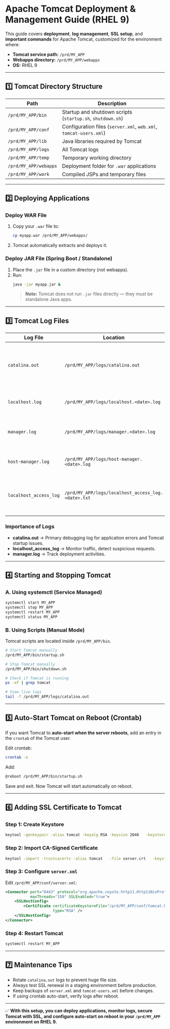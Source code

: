 # Apache Tomcat Deployment & Management Guide (RHEL 9)

This guide covers **deployment**, **log management**, **SSL setup**, and **important commands** for Apache Tomcat, customized for the environment where:
- **Tomcat service path:** `/prd/MY_APP`
- **Webapps directory:** `/prd/MY_APP/webapps`
- **OS:** RHEL 9

---

## 1️⃣ Tomcat Directory Structure

| Path | Description |
|------|-------------|
| `/prd/MY_APP/bin` | Startup and shutdown scripts (`startup.sh`, `shutdown.sh`) |
| `/prd/MY_APP/conf` | Configuration files (`server.xml`, `web.xml`, `tomcat-users.xml`) |
| `/prd/MY_APP/lib` | Java libraries required by Tomcat |
| `/prd/MY_APP/logs` | All Tomcat logs |
| `/prd/MY_APP/temp` | Temporary working directory |
| `/prd/MY_APP/webapps` | Deployment folder for `.war` applications |
| `/prd/MY_APP/work` | Compiled JSPs and temporary files |

---

## 2️⃣ Deploying Applications

### Deploy WAR File
1. Copy your `.war` file to:
   ```bash
   cp myapp.war /prd/MY_APP/webapps/
   ```
2. Tomcat automatically extracts and deploys it.

### Deploy JAR File (Spring Boot / Standalone)
1. Place the `.jar` file in a custom directory (not webapps).
2. Run:
   ```bash
   java -jar myapp.jar &
   ```
   > **Note:** Tomcat does not run `.jar` files directly — they must be standalone Java apps.

---

## 3️⃣ Tomcat Log Files

| Log File | Location | Purpose |
|----------|----------|---------|
| `catalina.out` | `/prd/MY_APP/logs/catalina.out` | Main Tomcat console output (startup, shutdown, errors) |
| `localhost.log` | `/prd/MY_APP/logs/localhost.<date>.log` | Logs for localhost container messages |
| `manager.log` | `/prd/MY_APP/logs/manager.<date>.log` | Access logs for the `/manager` webapp |
| `host-manager.log` | `/prd/MY_APP/logs/host-manager.<date>.log` | Logs for host manager webapp |
| `localhost_access_log` | `/prd/MY_APP/logs/localhost_access_log.<date>.txt` | HTTP access logs (status codes, URLs) |

### Importance of Logs
- **catalina.out** → Primary debugging log for application errors and Tomcat startup issues.
- **localhost_access_log** → Monitor traffic, detect suspicious requests.
- **manager.log** → Track deployment activities.

---

## 4️⃣ Starting and Stopping Tomcat

### A. Using systemctl (Service Managed)
```bash
systemctl start MY_APP
systemctl stop MY_APP
systemctl restart MY_APP
systemctl status MY_APP
```

### B. Using Scripts (Manual Mode)
Tomcat scripts are located inside `/prd/MY_APP/bin`.

```bash
# Start Tomcat manually
/prd/MY_APP/bin/startup.sh

# Stop Tomcat manually
/prd/MY_APP/bin/shutdown.sh

# Check if Tomcat is running
ps -ef | grep tomcat

# View live logs
tail -f /prd/MY_APP/logs/catalina.out
```

---

## 5️⃣ Auto-Start Tomcat on Reboot (Crontab)

If you want Tomcat to **auto-start when the server reboots**, add an entry in the `crontab` of the Tomcat user.

Edit crontab:
```bash
crontab -e
```

Add:
```bash
@reboot /prd/MY_APP/bin/startup.sh
```

Save and exit. Now Tomcat will start automatically on reboot.

---

## 6️⃣ Adding SSL Certificate to Tomcat

### Step 1: Create Keystore
```bash
keytool -genkeypair -alias tomcat -keyalg RSA -keysize 2048   -keystore /prd/MY_APP/conf/tomcat.keystore   -validity 3650
```

### Step 2: Import CA-Signed Certificate
```bash
keytool -import -trustcacerts -alias tomcat   -file server.crt   -keystore /prd/MY_APP/conf/tomcat.keystore
```

### Step 3: Configure `server.xml`
Edit `/prd/MY_APP/conf/server.xml`:
```xml
<Connector port="8443" protocol="org.apache.coyote.http11.Http11NioProtocol"
           maxThreads="150" SSLEnabled="true">
    <SSLHostConfig>
        <Certificate certificateKeystoreFile="/prd/MY_APP/conf/tomcat.keystore"
                     type="RSA" />
    </SSLHostConfig>
</Connector>
```

### Step 4: Restart Tomcat
```bash
systemctl restart MY_APP
```

---

## 7️⃣ Maintenance Tips
- Rotate `catalina.out` logs to prevent huge file size.
- Always test SSL renewal in a staging environment before production.
- Keep backups of `server.xml` and `tomcat-users.xml` before changes.
- If using crontab auto-start, verify logs after reboot.

---

✅ **With this setup, you can deploy applications, monitor logs, secure Tomcat with SSL, and configure auto-start on reboot in your `/prd/MY_APP` environment on RHEL 9.**
